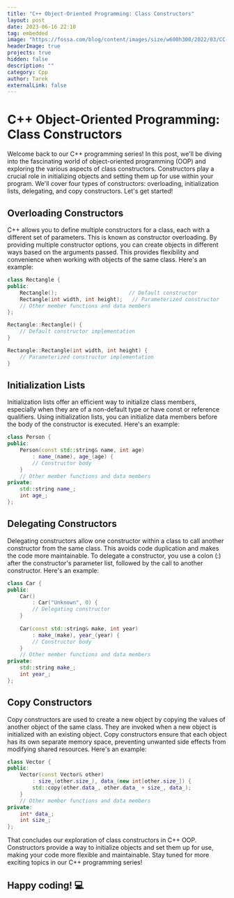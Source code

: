```yaml
---
title: "C++ Object-Oriented Programming: Class Constructors"
layout: post
date: 2023-06-16 22:10
tag: embedded
image: "https://fossa.com/blog/content/images/size/w600h300/2022/03/CC--.png"
headerImage: true
projects: true
hidden: false 
description: ""
category: Cpp
author: Tarek
externalLink: false
---
```

# C++ Object-Oriented Programming: Class Constructors

Welcome back to our C++ programming series! In this post, we'll be diving into the fascinating world of object-oriented programming (OOP) and exploring the various aspects of class constructors. Constructors play a crucial role in initializing objects and setting them up for use within your program. We'll cover four types of constructors: overloading, initialization lists, delegating, and copy constructors. Let's get started!

## Overloading Constructors

C++ allows you to define multiple constructors for a class, each with a different set of parameters. This is known as constructor overloading. By providing multiple constructor options, you can create objects in different ways based on the arguments passed. This provides flexibility and convenience when working with objects of the same class. Here's an example:

```cpp
class Rectangle {
public:
    Rectangle();                       // Default constructor
    Rectangle(int width, int height);   // Parameterized constructor
    // Other member functions and data members
};

Rectangle::Rectangle() {
    // Default constructor implementation
}

Rectangle::Rectangle(int width, int height) {
    // Parameterized constructor implementation
}
```

## Initialization Lists

Initialization lists offer an efficient way to initialize class members, especially when they are of a non-default type or have const or reference qualifiers. Using initialization lists, you can initialize data members before the body of the constructor is executed. Here's an example:

```cpp
class Person {
public:
    Person(const std::string& name, int age)
        : name_(name), age_(age) {
        // Constructor body
    }
    // Other member functions and data members
private:
    std::string name_;
    int age_;
};
```

## Delegating Constructors

Delegating constructors allow one constructor within a class to call another constructor from the same class. This avoids code duplication and makes the code more maintainable. To delegate a constructor, you use a colon (:) after the constructor's parameter list, followed by the call to another constructor. Here's an example:

```cpp
class Car {
public:
    Car()
        : Car("Unknown", 0) {
        // Delegating constructor
    }
    
    Car(const std::string& make, int year)
        : make_(make), year_(year) {
        // Constructor body
    }
    // Other member functions and data members
private:
    std::string make_;
    int year_;
};
```

## Copy Constructors

Copy constructors are used to create a new object by copying the values of another object of the same class. They are invoked when a new object is initialized with an existing object. Copy constructors ensure that each object has its own separate memory space, preventing unwanted side effects from modifying shared resources. Here's an example:

```cpp
class Vector {
public:
    Vector(const Vector& other)
        : size_(other.size_), data_(new int[other.size_]) {
        std::copy(other.data_, other.data_ + size_, data_);
    }
    // Other member functions and data members
private:
    int* data_;
    int size_;
};
```

That concludes our exploration of class constructors in C++ OOP. Constructors provide a way to initialize objects and set them up for use, making your code more flexible and maintainable. Stay tuned for more exciting topics in our C++ programming series!

Happy coding! :computer:
---

